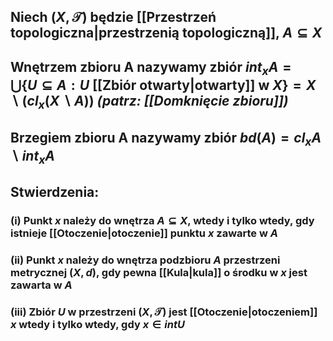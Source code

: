 ## Niech $(X,\mathcal{T})$ będzie [[Przestrzeń topologiczna|przestrzenią topologiczną]], $A\subseteq X$ 

## **Wnętrzem zbioru** A nazywamy zbiór $int_{x}A=\bigcup\{U\subseteq A:U$ [[Zbiór otwarty|otwarty]] w $X\}=X\backslash(cl_x(X\backslash A))$ *(patrz: [[Domknięcie zbioru]])*
## **Brzegiem zbioru** A nazywamy zbiór $bd(A)=cl_xA\backslash int_xA$
## **Stwierdzenia**: 
### (i) Punkt $x$ należy do wnętrza $A\subseteq X$, wtedy i tylko wtedy, gdy istnieje [[Otoczenie|otoczenie]] punktu $x$ zawarte w $A$
### (ii) Punkt $x$ należy do wnętrza podzbioru $A$ przestrzeni metrycznej $(X,d)$, gdy pewna [[Kula|kula]] o środku w $x$ jest zawarta w $A$
### (iii) Zbiór $U$ w przestrzeni $(X,\mathcal{T})$ jest [[Otoczenie|otoczeniem]] $x$ wtedy i tylko wtedy, gdy $x \in intU$
